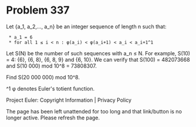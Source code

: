 #   Problem 337

   Let {a_1, a_2,..., a_n} be an integer sequence of length n such that:

     * a_1 = 6
     * for all 1 ≤ i < n : φ(a_i) < φ(a_i+1) < a_i < a_i+1^1

   Let S(N) be the number of such sequences with a_n ≤ N.
   For example, S(10) = 4: {6}, {6, 8}, {6, 8, 9} and {6, 10}.
   We can verify that S(100) = 482073668 and S(10 000) mod 10^8 = 73808307.

   Find S(20 000 000) mod 10^8.

   ^1 φ denotes Euler's totient function.

   Project Euler: Copyright Information | Privacy Policy

   The page has been left unattended for too long and that link/button is no
   longer active. Please refresh the page.
